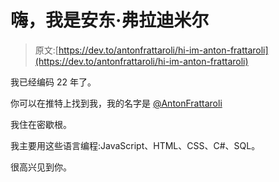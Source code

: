 # 嗨，我是安东·弗拉迪米尔

> 原文:[https://dev.to/antonfrattaroli/hi-im-anton-frattaroli](https://dev.to/antonfrattaroli/hi-im-anton-frattaroli)

我已经编码 22 年了。

你可以在推特上找到我，我的名字是 [@AntonFrattaroli](https://twitter.com/AntonFrattaroli)

我住在密歇根。

我主要用这些语言编程:JavaScript、HTML、CSS、C#、SQL。

很高兴见到你。